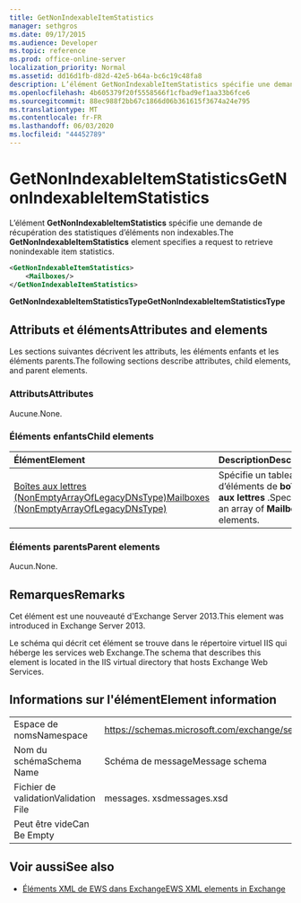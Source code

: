 ```yaml
---
title: GetNonIndexableItemStatistics
manager: sethgros
ms.date: 09/17/2015
ms.audience: Developer
ms.topic: reference
ms.prod: office-online-server
localization_priority: Normal
ms.assetid: dd16d1fb-d82d-42e5-b64a-bc6c19c48fa8
description: L’élément GetNonIndexableItemStatistics spécifie une demande de récupération des statistiques d’éléments non indexables.
ms.openlocfilehash: 4b605379f20f5558566f1cfbad9ef1aa33b6fce6
ms.sourcegitcommit: 88ec988f2bb67c1866d06b361615f3674a24e795
ms.translationtype: MT
ms.contentlocale: fr-FR
ms.lasthandoff: 06/03/2020
ms.locfileid: "44452789"
---
```

# <a name="getnonindexableitemstatistics"></a><span data-ttu-id="97d85-103">GetNonIndexableItemStatistics</span><span class="sxs-lookup"><span data-stu-id="97d85-103">GetNonIndexableItemStatistics</span></span>

<span data-ttu-id="97d85-104">L’élément **GetNonIndexableItemStatistics** spécifie une demande de récupération des statistiques d’éléments non indexables.</span><span class="sxs-lookup"><span data-stu-id="97d85-104">The **GetNonIndexableItemStatistics** element specifies a request to retrieve nonindexable item statistics.</span></span> 
  
```XML
<GetNonIndexableItemStatistics>
    <Mailboxes/>
</GetNonIndexableItemStatistics>
```

 <span data-ttu-id="97d85-105">**GetNonIndexableItemStatisticsType**</span><span class="sxs-lookup"><span data-stu-id="97d85-105">**GetNonIndexableItemStatisticsType**</span></span>
## <a name="attributes-and-elements"></a><span data-ttu-id="97d85-106">Attributs et éléments</span><span class="sxs-lookup"><span data-stu-id="97d85-106">Attributes and elements</span></span>

<span data-ttu-id="97d85-107">Les sections suivantes décrivent les attributs, les éléments enfants et les éléments parents.</span><span class="sxs-lookup"><span data-stu-id="97d85-107">The following sections describe attributes, child elements, and parent elements.</span></span>
  
### <a name="attributes"></a><span data-ttu-id="97d85-108">Attributs</span><span class="sxs-lookup"><span data-stu-id="97d85-108">Attributes</span></span>

<span data-ttu-id="97d85-109">Aucune.</span><span class="sxs-lookup"><span data-stu-id="97d85-109">None.</span></span>
  
### <a name="child-elements"></a><span data-ttu-id="97d85-110">Éléments enfants</span><span class="sxs-lookup"><span data-stu-id="97d85-110">Child elements</span></span>

|<span data-ttu-id="97d85-111">**Élément**</span><span class="sxs-lookup"><span data-stu-id="97d85-111">**Element**</span></span>|<span data-ttu-id="97d85-112">**Description**</span><span class="sxs-lookup"><span data-stu-id="97d85-112">**Description**</span></span>|
|:-----|:-----|
|[<span data-ttu-id="97d85-113">Boîtes aux lettres (NonEmptyArrayOfLegacyDNsType)</span><span class="sxs-lookup"><span data-stu-id="97d85-113">Mailboxes (NonEmptyArrayOfLegacyDNsType)</span></span>](mailboxes-nonemptyarrayoflegacydnstype.md) <br/> |<span data-ttu-id="97d85-114">Spécifie un tableau d’éléments de **boîte aux lettres** .</span><span class="sxs-lookup"><span data-stu-id="97d85-114">Specifies an array of **Mailbox** elements.</span></span>  <br/> |
   
### <a name="parent-elements"></a><span data-ttu-id="97d85-115">Éléments parents</span><span class="sxs-lookup"><span data-stu-id="97d85-115">Parent elements</span></span>

<span data-ttu-id="97d85-116">Aucun.</span><span class="sxs-lookup"><span data-stu-id="97d85-116">None.</span></span>
  
## <a name="remarks"></a><span data-ttu-id="97d85-117">Remarques</span><span class="sxs-lookup"><span data-stu-id="97d85-117">Remarks</span></span>

<span data-ttu-id="97d85-118">Cet élément est une nouveauté d'Exchange Server 2013.</span><span class="sxs-lookup"><span data-stu-id="97d85-118">This element was introduced in Exchange Server 2013.</span></span>
  
<span data-ttu-id="97d85-119">Le schéma qui décrit cet élément se trouve dans le répertoire virtuel IIS qui héberge les services web Exchange.</span><span class="sxs-lookup"><span data-stu-id="97d85-119">The schema that describes this element is located in the IIS virtual directory that hosts Exchange Web Services.</span></span>
  
## <a name="element-information"></a><span data-ttu-id="97d85-120">Informations sur l'élément</span><span class="sxs-lookup"><span data-stu-id="97d85-120">Element information</span></span>

|||
|:-----|:-----|
|<span data-ttu-id="97d85-121">Espace de noms</span><span class="sxs-lookup"><span data-stu-id="97d85-121">Namespace</span></span>  <br/> |https://schemas.microsoft.com/exchange/services/2006/messages  <br/> |
|<span data-ttu-id="97d85-122">Nom du schéma</span><span class="sxs-lookup"><span data-stu-id="97d85-122">Schema Name</span></span>  <br/> |<span data-ttu-id="97d85-123">Schéma de message</span><span class="sxs-lookup"><span data-stu-id="97d85-123">Message schema</span></span>  <br/> |
|<span data-ttu-id="97d85-124">Fichier de validation</span><span class="sxs-lookup"><span data-stu-id="97d85-124">Validation File</span></span>  <br/> |<span data-ttu-id="97d85-125">messages. xsd</span><span class="sxs-lookup"><span data-stu-id="97d85-125">messages.xsd</span></span>  <br/> |
|<span data-ttu-id="97d85-126">Peut être vide</span><span class="sxs-lookup"><span data-stu-id="97d85-126">Can Be Empty</span></span>  <br/> ||
   
## <a name="see-also"></a><span data-ttu-id="97d85-127">Voir aussi</span><span class="sxs-lookup"><span data-stu-id="97d85-127">See also</span></span>



- [<span data-ttu-id="97d85-128">Éléments XML de EWS dans Exchange</span><span class="sxs-lookup"><span data-stu-id="97d85-128">EWS XML elements in Exchange</span></span>](ews-xml-elements-in-exchange.md)

